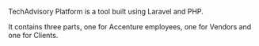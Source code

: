 TechAdvisory Platform is a tool built using Laravel and PHP.

It contains three parts, one for Accenture employees, one for Vendors and one for Clients.
